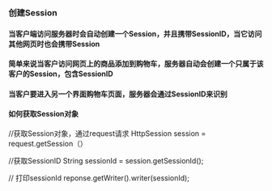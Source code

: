 ### 创建Session

#### 当客户端访问服务器时会自动创建一个Session，并且携带SessionID，当它访问其他网页时也会携带Session  
#### 简单来说当客户访问网页上的商品添加到购物车，服务器自动会创建一个只属于该客户的Session，包含SessionID
#### 当客户要进入另一个界面购物车页面，服务器会通过SessionID来识别


#### 如何获取Session对象
//获取Session对象，通过request请求
HttpSession session = request.getSession（）

//获取SessionID
String sessionId = session.getSessionId();

// 打印sessionId
reponse.getWriter().writer(sessionId);

